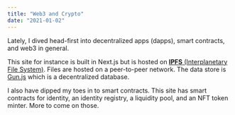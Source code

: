 ```yaml
---
title: "Web3 and Crypto"
date: "2021-01-02"
---
```


Lately, I dived head-first into decentralized apps (dapps), smart contracts, and web3 in general.

This site for instance is built in Next.js but is hosted on [**IPFS** (Interplanetary File System)](https://ipfs.io/). Files are hosted on a peer-to-peer network. The data store is [Gun.js](https://gun.eco/) which is a decentralized database.

I also have dipped my toes in to smart contracts. This site has smart contracts for identity, an identity registry, a liquidity pool, and an NFT token minter. More to come on those.